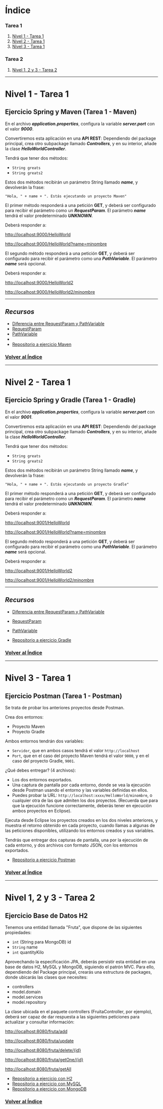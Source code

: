 # **Índice**
### Tarea 1
1. [Nivel 1 - Tarea 1](#nivel-1---tarea-1)
2. [Nivel 2 - Tarea 1](#nivel-2---tarea-1)
3. [Nivel 3 - Tarea 1](#nivel-3---tarea-1)

### Tarea 2
1. [Nivel 1, 2 y 3 - Tarea 2](#nivel-1-2-y-3---tarea-2)

---

# Nivel 1 - Tarea 1

## Ejercicio Spring y Maven (Tarea 1 - Maven)

En el archivo ***application.properties***, configura la variable ***server.port*** con el valor ***9000***.

Convertiremos esta aplicación en una **API REST**:
Dependiendo del package principal, crea otro subpackage llamado ***Controllers***, y en su interior, añade la clase ***HelloWorldController***.

Tendrá que tener dos métodos:
+ `String greats`
+ `String greats2`

Estos dos métodos recibirán un parámetro String llamado ***name***, y devolverán la frase:

`"Hola, " + name + ". Estás ejecutando un proyecto Maven"`

El primer método responderá a una petición **GET**, y deberá ser configurado para recibir el parámetro como un ***RequestParam***. El parámetro ***name*** tendrá el valor predeterminado ***UNKNOWN***.

Deberá responder a:

[http://localhost:9000/HelloWorld](http://localhost:9000/HelloWorld)

[http://localhost:9000/HelloWorld?name=minombre](http://localhost:9000/HelloWorld?name=minombre)

El segundo método responderá a una petición **GET**, y deberá ser configurado para recibir el parámetro como una ***PathVariable***. El parámetro ***name*** será opcional.

Deberá responder a:

[http://localhost:9000/HelloWorld2](http://localhost:9000/HelloWorld2)

[http://localhost:9000/HelloWorld2/minombre](http://localhost:9000/HelloWorld2/minombre)

***

## *Recursos*

+ [Diferencia entre RequestParam y PathVariable](https://www.baeldung.com/spring-requestparam-vs-pathvariable)
+ [RequestParam](https://www.baeldung.com/spring-request-param)
+ [PathVariable](https://www.baeldung.com/spring-optional-path-variables)
+ 
+ [Repositorio a ejercicio Maven](https://github.com/leandropereyradev/spring_4/tree/main/Tarea%201/Maven)

### [Volver al Índice](#índice)

---

# Nivel 2 - Tarea 1

## Ejercicio Spring y Gradle (Tarea 1 - Gradle)

En el archivo ***application.properties***, configura la variable ***server.port*** con el valor ***9001***.

Convertiremos esta aplicación en una **API REST**:
Dependiendo del package principal, crea otro subpackage llamado ***Controllers***, y en su interior, añade la clase ***HelloWorldController***.

Tendrá que tener dos métodos:
+ `String greats`
+ `String greats2`

Estos dos métodos recibirán un parámetro String llamado ***name***, y devolverán la frase:

`"Hola, " + name + ". Estás ejecutando un proyecto Gradle"`

El primer método responderá a una petición **GET**, y deberá ser configurado para recibir el parámetro como un ***RequestParam***. El parámetro ***name*** tendrá el valor predeterminado ***UNKNOWN***.

Deberá responder a:

[http://localhost:9001/HelloWorld](http://localhost:9001/HelloWorld)

[http://localhost:9001/HelloWorld?name=minombre](http://localhost:9001/HelloWorld?name=minombre)

El segundo método responderá a una petición **GET**, y deberá ser configurado para recibir el parámetro como una ***PathVariable***. El parámetro ***name*** será opcional.

Deberá responder a:

[http://localhost:9001/HelloWorld2](http://localhost:9001/HelloWorld2)

[http://localhost:9001/HelloWorld2/minombre](http://localhost:9001/HelloWorld2/minombre)

***

## *Recursos*

+ [Diferencia entre RequestParam y PathVariable](https://www.baeldung.com/spring-requestparam-vs-pathvariable)
+ [RequestParam](https://www.baeldung.com/spring-request-param)
+ [PathVariable](https://www.baeldung.com/spring-optional-path-variables)

+ [Repositorio a ejercicio Gradle](https://github.com/leandropereyradev/spring_4/tree/main/Tarea%201/Gradle)

### [Volver al Índice](#índice)

---

# Nivel 3 - Tarea 1

## Ejercicio Postman (Tarea 1 - Postman)

Se trata de probar los anteriores proyectos desde Postman.

Crea dos entornos:
+ Proyecto Maven
+ Proyecto Gradle

Ambos entornos tendrán dos variables:
+ `Servidor`, que en ambos casos tendrá el valor `http://localhost`
+ `Port`, que en el caso del proyecto Maven tendrá el valor `9000`, y en el caso del proyecto Gradle, `9001`.

¿Qué debes entregar? (4 archivos):
+ Los dos entornos exportados.
+ Una captura de pantalla por cada entorno, donde se vea la ejecución desde Postman usando el entorno y las variables definidas en ellos.
+ Puedes probar la URL: `http://localhost:xxxx/HelloWorld/minombre`, o cualquier otra de las que admiten los dos proyectos. (Recuerda que para que la ejecución funcione correctamente, deberás tener en ejecución ambos proyectos en Eclipse).

Ejecuta desde Eclipse los proyectos creados en los dos niveles anteriores, y muestra el retorno obtenido en cada proyecto, cuando llamas a algunas de las peticiones disponibles, utilizando los entornos creados y sus variables.

Tendrás que entregar dos capturas de pantalla, una por la ejecución de cada entorno, y dos archivos con formato JSON, con los entornos exportados.

+ [Repositorio a ejercicio Postman](https://github.com/leandropereyradev/spring_4/tree/main/Tarea%201/Postman)

### [Volver al Índice](#índice)

---

# Nivel 1, 2 y 3 - Tarea 2

## Ejercicio Base de Datos H2

Tenemos una entidad llamada "Fruta", que dispone de las siguientes propiedades:
+ `int` (String para MongoDB) id
+ `String` name
+ `int` quantityKilo

Aprovechando la especificación JPA, deberás persistir esta entidad en una base de datos H2, MySQL y MongoDB, siguiendo el patrón MVC. Para ello, dependiendo del Package principal, crearás una estructura de packages, donde ubicarás las clases que necesites:

+ controllers
+ model.domain
+ model.services
+ model.repository

La clase ubicada en el paquete controllers (FruitaController, por ejemplo), deberá ser capaz de dar respuesta a las siguientes peticiones para actualizar y consultar información:

[http://localhost:8080/fruta/add](http://localhost:8080/fruta/add)

[http://localhost:8080/fruta/update](http://localhost:8080/fruta/update)

[http://localhost:8080/fruta/delete/{id}](http://localhost:8080/fruta/delete/{id})

[http://localhost:8080/fruta/getOne/{id}](http://localhost:8080/fruta/getOne/{id})

[http://localhost:8080/fruta/getAll](http://localhost:8080/fruta/getAll)

+ [Repositorio a ejercicio con H2](https://github.com/leandropereyradev/spring_4/tree/main/Tarea%202/N1_Ejercicio_CRUD_H2)
+ [Repositorio a ejercicio con MySQL](https://github.com/leandropereyradev/spring_4/tree/main/Tarea%202/N1_Ejercicio_CRUD_MySQL)
+ [Repositorio a ejercicio con MongoDB](https://github.com/leandropereyradev/spring_4/tree/main/Tarea%202/N1_Ejercicio_CRUD_MongoDB)

### [Volver al Índice](#índice)
